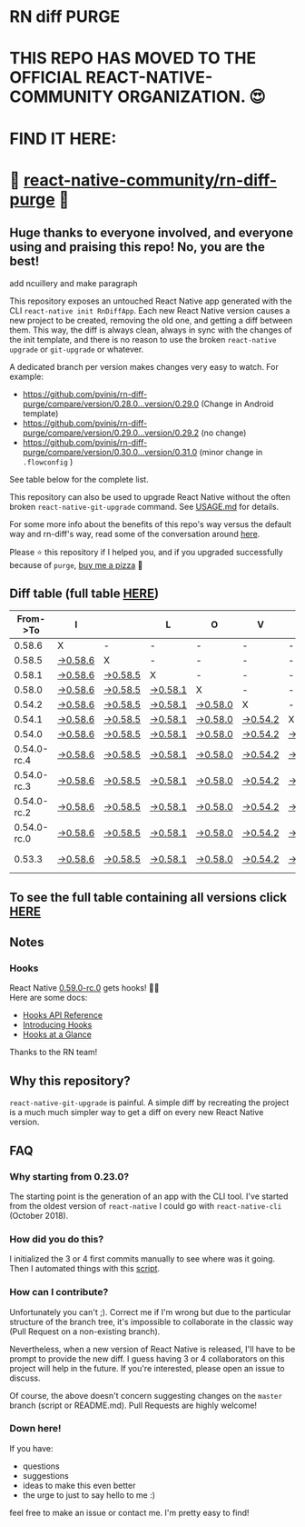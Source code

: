 # RN diff PURGE

# THIS REPO HAS MOVED TO THE OFFICIAL REACT-NATIVE-COMMUNITY ORGANIZATION. 😍
# FIND IT HERE:  
# 💪 [react-native-community/rn-diff-purge](https://github.com/react-native-community/rn-diff-purge) 🎉
## Huge thanks to everyone involved, and everyone using and praising this repo! No, you are the best!


 add ncuillery and make paragraph

This repository exposes an untouched React Native app generated with the CLI
`react-native init RnDiffApp`. Each new React Native version causes a new project to be created, removing the old one, and getting a diff between them. This way, the diff is always clean, always in sync with the changes of the init template, and there is no reason to use the broken `react-native upgrade` or `git-upgrade` or whatever.

A dedicated branch per version makes changes very easy
to watch. For example:

* https://github.com/pvinis/rn-diff-purge/compare/version/0.28.0...version/0.29.0
(Change in Android template)
* https://github.com/pvinis/rn-diff-purge/compare/version/0.29.0...version/0.29.2
(no change)
* https://github.com/pvinis/rn-diff-purge/compare/version/0.30.0...version/0.31.0
(minor change in `.flowconfig` )

See table below for the complete list.

This repository can also be used to upgrade React Native without the often broken `react-native-git-upgrade` command.
See [USAGE.md](https://github.com/pvinis/rn-diff-purge/blob/master/USAGE.md) for details.

For some more info about the benefits of this repo's way versus the default way and rn-diff's way, read some of the conversation around [here](https://github.com/react-native-community/discussions-and-proposals/issues/68#issuecomment-452227478).

Please :star: this repository if I helped you, and if you upgraded successfully because of `purge`, [buy me a pizza](https://www.buymeacoffee.com/DGWwHVZ4s) :pizza:

## Diff table (full table [HERE](https://pvinis.github.io/rn-diff-purge))

| From->To    | I                                                                                               |                                                                                                 | L                                                                                               | O                                                                                               | V                                                                                               | E                                                                                               |                                                                                                 | D                                                                                                         | I                                                                                                         | F                                                                                                         | F                                                                                                    | S   |
| ----------- | ----------------------------------------------------------------------------------------------- | ----------------------------------------------------------------------------------------------- | ----------------------------------------------------------------------------------------------- | ----------------------------------------------------------------------------------------------- | ----------------------------------------------------------------------------------------------- | ----------------------------------------------------------------------------------------------- | ----------------------------------------------------------------------------------------------- | --------------------------------------------------------------------------------------------------------- | --------------------------------------------------------------------------------------------------------- | --------------------------------------------------------------------------------------------------------- | ---------------------------------------------------------------------------------------------------- | --- |
| 0.58.6      | X                                                                                               | -                                                                                               | -                                                                                               | -                                                                                               | -                                                                                               | -                                                                                               | -                                                                                               | -                                                                                                         | -                                                                                                         | -                                                                                                         | -                                                                                                    | -   |
| 0.58.5      | [->0.58.6](https://github.com/pvinis/rn-diff-purge/compare/version/0.58.5..version/0.58.6)      | X                                                                                               | -                                                                                               | -                                                                                               | -                                                                                               | -                                                                                               | -                                                                                               | -                                                                                                         | -                                                                                                         | -                                                                                                         | -                                                                                                    | -   |
| 0.58.1      | [->0.58.6](https://github.com/pvinis/rn-diff-purge/compare/version/0.58.1..version/0.58.6)      | [->0.58.5](https://github.com/pvinis/rn-diff-purge/compare/version/0.58.1..version/0.58.5)      | X                                                                                               | -                                                                                               | -                                                                                               | -                                                                                               | -                                                                                               | -                                                                                                         | -                                                                                                         | -                                                                                                         | -                                                                                                    | -   |
| 0.58.0      | [->0.58.6](https://github.com/pvinis/rn-diff-purge/compare/version/0.58.0..version/0.58.6)      | [->0.58.5](https://github.com/pvinis/rn-diff-purge/compare/version/0.58.0..version/0.58.5)      | [->0.58.1](https://github.com/pvinis/rn-diff-purge/compare/version/0.58.0..version/0.58.1)      | X                                                                                               | -                                                                                               | -                                                                                               | -                                                                                               | -                                                                                                         | -                                                                                                         | -                                                                                                         | -                                                                                                    | -   |
| 0.54.2      | [->0.58.6](https://github.com/pvinis/rn-diff-purge/compare/version/0.54.2..version/0.58.6)      | [->0.58.5](https://github.com/pvinis/rn-diff-purge/compare/version/0.54.2..version/0.58.5)      | [->0.58.1](https://github.com/pvinis/rn-diff-purge/compare/version/0.54.2..version/0.58.1)      | [->0.58.0](https://github.com/pvinis/rn-diff-purge/compare/version/0.54.2..version/0.58.0)      | X                                                                                               | -                                                                                               | -                                                                                               | -                                                                                                         | -                                                                                                         | -                                                                                                         | -                                                                                                    | -   |
| 0.54.1      | [->0.58.6](https://github.com/pvinis/rn-diff-purge/compare/version/0.54.1..version/0.58.6)      | [->0.58.5](https://github.com/pvinis/rn-diff-purge/compare/version/0.54.1..version/0.58.5)      | [->0.58.1](https://github.com/pvinis/rn-diff-purge/compare/version/0.54.1..version/0.58.1)      | [->0.58.0](https://github.com/pvinis/rn-diff-purge/compare/version/0.54.1..version/0.58.0)      | [->0.54.2](https://github.com/pvinis/rn-diff-purge/compare/version/0.54.1..version/0.54.2)      | X                                                                                               | -                                                                                               | -                                                                                                         | -                                                                                                         | -                                                                                                         | -                                                                                                    | -   |
| 0.54.0      | [->0.58.6](https://github.com/pvinis/rn-diff-purge/compare/version/0.54.0..version/0.58.6)      | [->0.58.5](https://github.com/pvinis/rn-diff-purge/compare/version/0.54.0..version/0.58.5)      | [->0.58.1](https://github.com/pvinis/rn-diff-purge/compare/version/0.54.0..version/0.58.1)      | [->0.58.0](https://github.com/pvinis/rn-diff-purge/compare/version/0.54.0..version/0.58.0)      | [->0.54.2](https://github.com/pvinis/rn-diff-purge/compare/version/0.54.0..version/0.54.2)      | [->0.54.1](https://github.com/pvinis/rn-diff-purge/compare/version/0.54.0..version/0.54.1)      | X                                                                                               | -                                                                                                         | -                                                                                                         | -                                                                                                         | -                                                                                                    | -   |
| 0.54.0-rc.4 | [->0.58.6](https://github.com/pvinis/rn-diff-purge/compare/version/0.54.0-rc.4..version/0.58.6) | [->0.58.5](https://github.com/pvinis/rn-diff-purge/compare/version/0.54.0-rc.4..version/0.58.5) | [->0.58.1](https://github.com/pvinis/rn-diff-purge/compare/version/0.54.0-rc.4..version/0.58.1) | [->0.58.0](https://github.com/pvinis/rn-diff-purge/compare/version/0.54.0-rc.4..version/0.58.0) | [->0.54.2](https://github.com/pvinis/rn-diff-purge/compare/version/0.54.0-rc.4..version/0.54.2) | [->0.54.1](https://github.com/pvinis/rn-diff-purge/compare/version/0.54.0-rc.4..version/0.54.1) | [->0.54.0](https://github.com/pvinis/rn-diff-purge/compare/version/0.54.0-rc.4..version/0.54.0) | X                                                                                                         | -                                                                                                         | -                                                                                                         | -                                                                                                    | -   |
| 0.54.0-rc.3 | [->0.58.6](https://github.com/pvinis/rn-diff-purge/compare/version/0.54.0-rc.3..version/0.58.6) | [->0.58.5](https://github.com/pvinis/rn-diff-purge/compare/version/0.54.0-rc.3..version/0.58.5) | [->0.58.1](https://github.com/pvinis/rn-diff-purge/compare/version/0.54.0-rc.3..version/0.58.1) | [->0.58.0](https://github.com/pvinis/rn-diff-purge/compare/version/0.54.0-rc.3..version/0.58.0) | [->0.54.2](https://github.com/pvinis/rn-diff-purge/compare/version/0.54.0-rc.3..version/0.54.2) | [->0.54.1](https://github.com/pvinis/rn-diff-purge/compare/version/0.54.0-rc.3..version/0.54.1) | [->0.54.0](https://github.com/pvinis/rn-diff-purge/compare/version/0.54.0-rc.3..version/0.54.0) | [->0.54.0-rc.4](https://github.com/pvinis/rn-diff-purge/compare/version/0.54.0-rc.3..version/0.54.0-rc.4) | X                                                                                                         | -                                                                                                         | -                                                                                                    | -   |
| 0.54.0-rc.2 | [->0.58.6](https://github.com/pvinis/rn-diff-purge/compare/version/0.54.0-rc.2..version/0.58.6) | [->0.58.5](https://github.com/pvinis/rn-diff-purge/compare/version/0.54.0-rc.2..version/0.58.5) | [->0.58.1](https://github.com/pvinis/rn-diff-purge/compare/version/0.54.0-rc.2..version/0.58.1) | [->0.58.0](https://github.com/pvinis/rn-diff-purge/compare/version/0.54.0-rc.2..version/0.58.0) | [->0.54.2](https://github.com/pvinis/rn-diff-purge/compare/version/0.54.0-rc.2..version/0.54.2) | [->0.54.1](https://github.com/pvinis/rn-diff-purge/compare/version/0.54.0-rc.2..version/0.54.1) | [->0.54.0](https://github.com/pvinis/rn-diff-purge/compare/version/0.54.0-rc.2..version/0.54.0) | [->0.54.0-rc.4](https://github.com/pvinis/rn-diff-purge/compare/version/0.54.0-rc.2..version/0.54.0-rc.4) | [->0.54.0-rc.3](https://github.com/pvinis/rn-diff-purge/compare/version/0.54.0-rc.2..version/0.54.0-rc.3) | X                                                                                                         | -                                                                                                    | -   |
| 0.54.0-rc.0 | [->0.58.6](https://github.com/pvinis/rn-diff-purge/compare/version/0.54.0-rc.0..version/0.58.6) | [->0.58.5](https://github.com/pvinis/rn-diff-purge/compare/version/0.54.0-rc.0..version/0.58.5) | [->0.58.1](https://github.com/pvinis/rn-diff-purge/compare/version/0.54.0-rc.0..version/0.58.1) | [->0.58.0](https://github.com/pvinis/rn-diff-purge/compare/version/0.54.0-rc.0..version/0.58.0) | [->0.54.2](https://github.com/pvinis/rn-diff-purge/compare/version/0.54.0-rc.0..version/0.54.2) | [->0.54.1](https://github.com/pvinis/rn-diff-purge/compare/version/0.54.0-rc.0..version/0.54.1) | [->0.54.0](https://github.com/pvinis/rn-diff-purge/compare/version/0.54.0-rc.0..version/0.54.0) | [->0.54.0-rc.4](https://github.com/pvinis/rn-diff-purge/compare/version/0.54.0-rc.0..version/0.54.0-rc.4) | [->0.54.0-rc.3](https://github.com/pvinis/rn-diff-purge/compare/version/0.54.0-rc.0..version/0.54.0-rc.3) | [->0.54.0-rc.2](https://github.com/pvinis/rn-diff-purge/compare/version/0.54.0-rc.0..version/0.54.0-rc.2) | X                                                                                                    | -   |
| 0.53.3      | [->0.58.6](https://github.com/pvinis/rn-diff-purge/compare/version/0.53.3..version/0.58.6)      | [->0.58.5](https://github.com/pvinis/rn-diff-purge/compare/version/0.53.3..version/0.58.5)      | [->0.58.1](https://github.com/pvinis/rn-diff-purge/compare/version/0.53.3..version/0.58.1)      | [->0.58.0](https://github.com/pvinis/rn-diff-purge/compare/version/0.53.3..version/0.58.0)      | [->0.54.2](https://github.com/pvinis/rn-diff-purge/compare/version/0.53.3..version/0.54.2)      | [->0.54.1](https://github.com/pvinis/rn-diff-purge/compare/version/0.53.3..version/0.54.1)      | [->0.54.0](https://github.com/pvinis/rn-diff-purge/compare/version/0.53.3..version/0.54.0)      | [->0.54.0-rc.4](https://github.com/pvinis/rn-diff-purge/compare/version/0.53.3..version/0.54.0-rc.4)      | [->0.54.0-rc.3](https://github.com/pvinis/rn-diff-purge/compare/version/0.53.3..version/0.54.0-rc.3)      | [->0.54.0-rc.2](https://github.com/pvinis/rn-diff-purge/compare/version/0.53.3..version/0.54.0-rc.2)      | [->0.54.0-rc.0](https://github.com/pvinis/rn-diff-purge/compare/version/0.53.3..version/0.54.0-rc.0) | X   |

## To see the full table containing all versions click [HERE](https://pvinis.github.io/rn-diff-purge)

## Notes

### Hooks
React Native [0.59.0-rc.0](https://github.com/pvinis/rn-diff-purge#version-changes) gets hooks! 🎉🥳  
Here are some docs:
- [Hooks API Reference](https://reactjs.org/docs/hooks-reference.html)
- [Introducing Hooks](https://reactjs.org/docs/hooks-intro.html)
- [Hooks at a Glance](https://reactjs.org/docs/hooks-overview.html)

Thanks to the RN team!

## Why this repository?
`react-native-git-upgrade` is painful. A simple diff by recreating the project is a much much simpler way to get a diff on every new React Native version.


## FAQ

### Why starting from 0.23.0?

The starting point is the generation of an app with the CLI tool. I've started from the oldest
version of `react-native` I could go with `react-native-cli` (October 2018).

### How did you do this?

I initialized the 3 or 4 first commits manually to see where was it going. Then I automated
things with this [script](https://github.com/pvinis/rn-diff-purge/blob/master/new-version.sh).

### How can I contribute?

Unfortunately you can't ;). Correct me if I'm wrong but due to the particular structure of the
branch tree, it's impossible to collaborate in the classic way (Pull Request on a non-existing
branch).

Nevertheless, when a new version of React Native is released, I'll have to be prompt to provide
the new diff. I guess having 3 or 4 collaborators on this project will help in the future.
If you're interested, please open an issue to discuss.

Of course, the above doesn't concern suggesting changes on the `master` branch (script or
README.md). Pull Requests are highly welcome!


### Down here!

If you have: 
- questions
- suggestions
- ideas to make this even better
- the urge to just to say hello to me :)

feel free to make an issue or contact me. I'm pretty easy to find!
